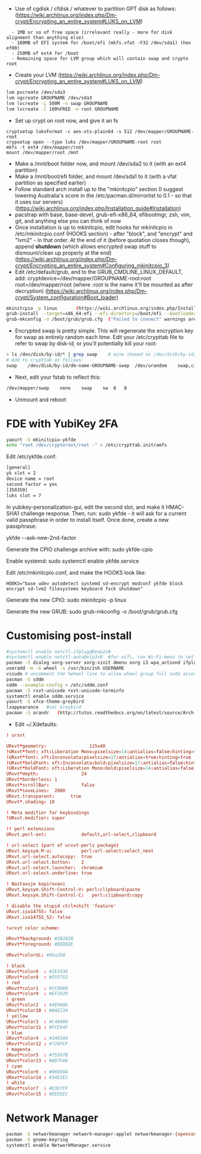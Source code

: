 *  Use of cgdisk / cfdisk / whatever to partition GPT disk as follows:    (https://wiki.archlinux.org/index.php/Dm-crypt/Encrypting_an_entire_system#LUKS_on_LVM)
```
  - 1MB or so of free space (irrelevant really - more for disk alignment than anything else)
  - 100MB of EFI system for /boot/efi (mkfs.vfat -F32 /dev/sda1) (hex ef00)
  - 250MB of ext4 for /boot
  - Remaining space for LVM group which will contain swap and crypto root
```

*  Create your LVM    (https://wiki.archlinux.org/index.php/Dm-crypt/Encrypting_an_entire_system#LUKS_on_LVM)
```bash
lvm pvcreate /dev/sda3
lvm vgcreate GROUPNAME /dev/sda3
lvm lvcreate -L 500M -n swap GROUPNAME
lvm lvcreate -l 100%FREE -n root GROUPNAME
```

*  Set up crypt on root now, and give it an fs
```
cryptsetup luksFormat -c aes-xts-plain64 -s 512 /dev/mapper/GROUPNAME-root
crypsetup open --type luks /dev/mapper/GROUPNAME-root root
mkfs -t ext4 /dev/mapper/root
mount /dev/mapper/root /mnt
```

*  Make a /mnt/boot folder now, and mount /dev/sda2 to it (with an ext4 partition)
*  Make a /mnt/boot/efi folder, and mount /dev/sda1 to it (with a vfat partition as specified earlier)
*  Follow standard arch install up to the "mkinitcpio" section (I suggest lowering Australia's score in the /etc/pacman.d/mirrorlist to 0.1 - so that it uses our servers)  (https://wiki.archlinux.org/index.php/Installation_guide#Installation)
*  pacstrap with base, base-devel, grub-efi-x86_64, efibootmgr, zsh, vim, git, and anything else you can think of now
*  Once installation is up to mkinitcpio, edit hooks for mkinitcpio in /etc/mkinitcpio.conf (HOOKS section) - after "block", and "encrypt" and "lvm2" - in that order. At the end of it (before quotation closes though), append **shutdown** (which allows encrypted swap stuff to dismount/clean up properly at the end)   (https://wiki.archlinux.org/index.php/Dm-crypt/Encrypting_an_entire_system#Configuring_mkinitcpio_3)
*  Edit /etc/default/grub, and to the GRUB_CMDLINE_LINUX_DEFAULT, add: cryptdevice=/dev/mapper/GROUPNAME-root:root root=/dev/mapper/root    (where :root is the name it'll be mounted as after decryption)    (https://wiki.archlinux.org/index.php/Dm-crypt/System_configuration#Boot_loader)
```bash
mkinitcpio -p linux       (https://wiki.archlinux.org/index.php/Installation_guide#Configure_the_system)
grub-install --target=x86_64-efi --efi-directory=/boot/efi --bootloader-id=grub    (https://wiki.archlinux.org/index.php/GRUB#Installation_2)
grub-mkconfig -o /boot/grub/grub.cfg  ("Failed to connect" warnings are fine here)  (https://wiki.archlinux.org/index.php/GRUB#Generate_the_main_configuration_file)
```
*  Encrypted swap is pretty simple. This will regenerate the encryption key for swap as entirely random each time. Edit your /etc/crypttab file to refer to swap by disk-id, or you'll potentially kill your root:
```bash
> ls /dev/disk/by-id/* | grep swap    # mine showed as /dev/disk/by-id/dm-name-GROUPNAME-swap
# Add to crypttab as follows:
swap    /dev/disk/by-id/dm-name-GROUPNAME-swap  /dev/urandom    swap,cipher=aes-cbc-essiv:sha256,size=256
```
*  Next, edit your fstab to reflect this:
```bash
/dev/mapper/swap    none    swap    sw  0   0
```

*  Unmount and reboot

# FDE with YubiKey 2FA

```bash
yaourt -S mkinitcpio-ykfde
echo "root /dev/cryptoroot/root -" > /etc/crypttab.initramfs
```

Edit /etc/ykfde.conf:
```bash
[general]
yk slot = 2
device name = root
second factor = yes
[350350]
luks slot = 7
```

In yubikey-personalization-gui, edit the second slot, and make it HMAC-SHA1
challenge response. Then, run: sudo ykfde   -   it will ask for a current valid
passphrase in order to install itself. Once done, create a new passphrase:

ykfde --ask-new-2nd-factor

Generate the CPIO challenge archive with: sudo ykfde-cpio

Enable systemd: sudo systemctl enable ykfde.service

Edit /etc/mkinitcpio.conf, and make the HOOKS look like:
```
HOOKS="base udev autodetect systemd sd-encrypt modconf ykfde block encrypt sd-lvm2 filesystems keyboard fsck shutdown"
```

Generate the new CPIO: sudo mkinitcpio -p linux

Generate the new GRUB: sudo grub-mkconfig -o /boot/grub/grub.cfg

# Customising post-install
```bash
#systemctl enable netctl-ifplugd@enp2s0
#systemctl enable netctl-auto@wlp3s0  #for wifi, run Wi-Fi-menu to set up for first time
pacman -S dialog xorg-server xorg-xinit dmenu xorg i3 wpa_actiond ifplugd wpa_supplicant sudo zsh git tmux zathura ranger vlc weechat ttf-dejavu ttf-inconsolata lxappearance ntfs-3g udevil cifs-utils zenity curlftpfs scrot nfs-utils sshfs vim-systemd
useradd -m -G wheel -s /usr/bin/zsh USERNAME
visudo # uncomment the %wheel line to allow wheel group full sudo access
pacman -S sddm
sddm --example-config > /etc/sddm.conf
pacman -S rxvt-unicode rxvt-unicode-terminfo
systemctl enable sddm.service
yaourt -S xfce-theme-greybird
lxappearance   #set Greybird
pacman -S arandr   (http://tutos.readthedocs.org/en/latest/source/Arch.html)

```

*  Edit ~/.Xdefaults:

```conf
! urxvt

URxvt*geometry:                115x40
!URxvt*font: xft:Liberation Mono:pixelsize=14:antialias=false:hinting=true
!URxvt*font: xft:Inconsolata:pixelsize=17:antialias=true:hinting=true
!URxvt*boldFont: xft:Inconsolata:bold:pixelsize=17:antialias=false:hinting=true
!URxvt*boldFont: xft:Liberation Mono:bold:pixelsize=14:antialias=false:hinting=true
URxvt*depth:                24
URxvt*borderless: 1
URxvt*scrollBar:            false
URxvt*saveLines:  2000
URxvt.transparent:      true
URxvt*.shading: 10

! Meta modifier for keybindings
!URxvt.modifier: super

!! perl extensions
URxvt.perl-ext:             default,url-select,clipboard

! url-select (part of urxvt-perls package)
URxvt.keysym.M-u:           perl:url-select:select_next
URxvt.url-select.autocopy:  true
URxvt.url-select.button:    2
URxvt.url-select.launcher:  chromium
URxvt.url-select.underline: true

! Nastavuje kopirovani
URxvt.keysym.Shift-Control-V: perl:clipboard:paste
URxvt.keysym.Shift-Control-C:   perl:clipboard:copy

! disable the stupid ctrl+shift 'feature'
URxvt.iso14755: false
URxvt.iso14755_52: false

!urxvt color scheme:

URxvt*background: #2B2B2B
URxvt*foreground: #DEDEDE

URxvt*colorUL: #86a2b0

! black
URxvt*color0  : #2E3436
URxvt*color8  : #555753
! red
URxvt*color1  : #CC0000
URxvt*color9  : #EF2929
! green
URxvt*color2  : #4E9A06
URxvt*color10 : #8AE234
! yellow
URxvt*color3  : #C4A000
URxvt*color11 : #FCE94F
! blue
URxvt*color4  : #3465A4
URxvt*color12 : #729FCF
! magenta
URxvt*color5  : #75507B
URxvt*color13 : #AD7FA8
! cyan
URxvt*color6  : #06989A
URxvt*color14 : #34E2E2
! white
URxvt*color7  : #D3D7CF
URxvt*color15 : #EEEEEC
```

# Network Manager
```bash
pacman -S networkmanager network-manager-applet networkmanager-{openconnect,openvpn,pptp,vpnc} dnsmasq modemmanager dhclient
pacman -S gnome-keyring
systemctl enable NetworkManager.service